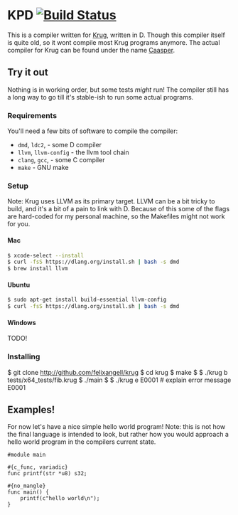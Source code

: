 # KPD [![Build Status](https://travis-ci.org/felixangell/krug.svg?branch=master)](https://travis-ci.org/felixangell/krug)
This is a compiler written for [Krug](//krug-lang.org), written in D. Though this compiler itself is quite old, so it wont compile most Krug programs anymore.
The actual compiler for Krug can be found under the name [Caasper](//github.com/krug-lang/caasper).

## Try it out
Nothing is in working order, but some tests _might_ run! The compiler still has a long
way to go till it's stable-ish to run some actual programs.

### Requirements
You'll need a few bits of software to compile the compiler:

* `dmd`, `ldc2`, - some D compiler
* `llvm`, `llvm-config` - the llvm tool chain
* `clang`, `gcc`, - some C compiler
* `make` - GNU make

### Setup
Note: Krug uses LLVM as its primary target. LLVM can be a bit
tricky to build, and it's a bit of a pain to link with D. Because of
this some of the flags are hard-coded for my personal machine, so the
Makefiles might not work for you.

#### Mac
```bash
$ xcode-select --install
$ curl -fsS https://dlang.org/install.sh | bash -s dmd
$ brew install llvm
```

#### Ubuntu
```bash
$ sudo apt-get install build-essential llvm-config
$ curl -fsS https://dlang.org/install.sh | bash -s dmd
```

#### Windows
TODO!

### Installing
$ git clone http://github.com/felixangell/krug
$ cd krug
$ make
$
$ ./krug b tests/x64_tests/fib.krug
$ ./main
$
$ ./krug e E0001        # explain error message E0001


## Examples!
For now let's have a nice simple hello world program! Note: this is not how the
final language is intended to look, but rather how you would approach a hello world
program in the compilers current state.

```krug
#module main

#{c_func, variadic}
func printf(str *u8) s32;

#{no_mangle}
func main() {
	printf(c"hello world\n");
}
```
